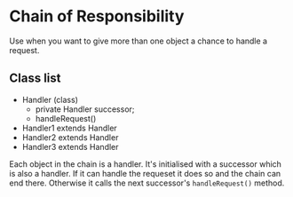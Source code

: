# Chain of Responsibility

Use when you want to give more than one object a chance to handle a request.

## Class list

* Handler (class)
   * private Handler successor;
   * handleRequest()
* Handler1 extends Handler
* Handler2 extends Handler
* Handler3 extends Handler

Each object in the chain is a handler. It's initialised with a successor which is also a handler.
If it can handle the requeset it does so and the chain can end there. Otherwise it calls the next
successor's `handleRequest()` method.

